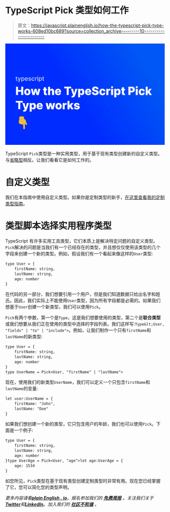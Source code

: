 # TypeScript Pick 类型如何工作

> 原文：<https://javascript.plainenglish.io/how-the-typescript-pick-type-works-608ed10bc689?source=collection_archive---------10----------------------->

![](img/6ed541888628d711afcb2bde4eb93284.png)

TypeScript `Pick`类型是一种实用类型，用于基于现有类型创建新的自定义类型。与[省略型](https://fjolt.com/article/typescript-omit-type)相反。让我们看看它是如何工作的。

# 自定义类型

我们在本指南中使用自定义类型。如果你是定制类型的新手，[在这里查看我的定制类型指南](https://fjolt.com/article/typescript-creating-custom-types)。

# 类型脚本选择实用程序类型

TypeScript 有许多实用工具类型，它们本质上是解决特定问题的自定义类型。`Pick`解决的问题是当我们有一个已经存在的类型，并且想仅仅使用该类型的几个字段来创建一个新的类型。例如，假设我们有一个看起来像这样的`User`类型:

```
type User = {
    firstName: string,
    lastName: string,
    age: number
}
```

在代码的另一部分，我们想要引用一个用户，但是我们知道数据只给出名字和姓氏。因此，我们实际上不能使用`User`类型，因为所有字段都是必需的。如果我们想基于`User`创建一个新类型，我们可以使用`Pick`。

`Pick`有两个参数，第一个是`Type`，这是我们想要使用的类型，第二个是**联合类型**或我们想要从我们正在使用的类型中选择的字段列表。我们这样写:`Type&lt;User, "fields" | "to" | "include">`。例如，让我们制作一个只有`firstName`和`lastName`的新类型:

```
type User = {
    firstName: string,
    lastName: string,
    age: number
}
type UserName = Pick<User, "firstName" | "lastName">
```

现在，使用我们的新类型`UserName`，我们可以定义一个只包含`firstName`和`lastName`的变量:

```
let user:UserName = {
    firstName: "John",
    lastName: "Doe"
}
```

如果我们想创建一个新的类型，它只包含用户的年龄，我们也可以使用`Pick`。下面是一个例子:

```
type User = {
    firstName: string,
    lastName: string,
    age: number
}type UserAge = Pick<User, "age">let age:UserAge = {
    age: 1534
}
```

如您所见，`Pick`类型在基于现有类型创建定制类型时非常有用。现在您已经掌握了它，您可以简化您的类型声明。

*更多内容请看*[***plain English . io***](https://plainenglish.io/)*。报名参加我们的* [***免费周报***](http://newsletter.plainenglish.io/) *。关注我们关于*[***Twitter***](https://twitter.com/inPlainEngHQ)*和*[***LinkedIn***](https://www.linkedin.com/company/inplainenglish/)*。加入我们的* [***社区不和谐***](https://discord.gg/GtDtUAvyhW) *。*